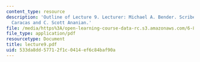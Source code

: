 ```yaml
---
content_type: resource
description: 'Outline of Lecture 9. Lecturer: Michael A. Bender. Scribe: Alexandru
  Caracas and C. Scott Ananian.'
file: /media/https%3A/open-learning-course-data-rc.s3.amazonaws.com/6-895-theory-of-parallel-systems-sma-5509-fall-2003/533da8dd57712f1c0414ef6c84baf90a_lecture9.pdf
file_type: application/pdf
resourcetype: Document
title: lecture9.pdf
uid: 533da8dd-5771-2f1c-0414-ef6c84baf90a
---
```

